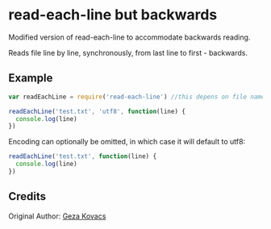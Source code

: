 # read-each-line but backwards

Modified version of read-each-line to accommodate backwards reading.

Reads file line by line, synchronously, from last line to first - backwards.

## Example

```javascript
var readEachLine = require('read-each-line') //this depens on file name

readEachLine('test.txt', 'utf8', function(line) {
  console.log(line)
})
```

Encoding can optionally be omitted, in which case it will default to utf8:

```javascript
readEachLine('test.txt', function(line) {
  console.log(line)
})
```

## Credits

Original Author: [Geza Kovacs](http://github.com/gkovacs)
